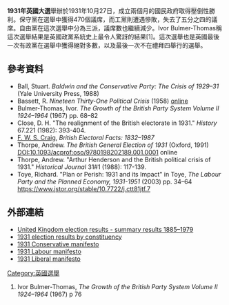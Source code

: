 **1931年英國大選**舉辦於1931年10月27日，成立兩個月的國民政府取得壓倒性勝利。保守黨在選舉中獲得470個議席，而工黨則遭遇慘敗，失去了五分之四的議席。自由黨在這次選舉中分為三派，議席數也繼續減少。Ivor
Bulmer-Thomas稱這次選舉結果是英國政黨系統史上最令人驚訝的結果\[1\]。這次選舉也是英國最後一次有政黨在選舉中獲得絕對多數，以及最後一次不在禮拜四舉行的選舉。

## 參考資料

  - Ball, Stuart. *Baldwin and the Conservative Party: The Crisis of
    1929–31* (Yale University Press, 1988)
  - Bassett, R. *Nineteen Thirty-One Political Crisis* (1958)
    [online](https://www.questia.com/library/1330055/nineteen-thirty-one-political-crisis)
  - Bulmer-Thomas, Ivor. *The Growth of the British Party System Volume
    II 1924–1964* (1967) pp. 68–82
  - Close, D. H. "The realignment of the British electorate in 1931."
    *History* 67.221 (1982): 393-404.
  - [F. W. S.
    Craig](https://zh.wikipedia.org/wiki/F._W._S._Craig "wikilink"),
    *British Electoral Facts: 1832–1987*
  - Thorpe, Andrew. *The British General Election of 1931* (Oxford,
    1991) <DOI:10.1093/acprof:oso/9780198202189.001.0001> online
  - Thorpe, Andrew. "Arthur Henderson and the British political crisis
    of 1931." *Historical Journal* 31\#1 (1988): 117-139.
  - Toye, Richard. "Plan or Perish: 1931 and its Impact" in Toye, *The
    Labour Party and the Planned Economy, 1931-1951* (2003) pp. 34–64
    <https://www.jstor.org/stable/10.7722/j.ctt81jtf.7>

## 外部連結

  - [United Kingdom election results - summary
    results 1885–1979](http://www.election.demon.co.uk/geresults.html)
  - [1931 election results by
    constituency](http://www.politicsresources.net/area/uk/ge31/ge31index.htm)
  - [1931 Conservative
    manifesto](http://www.conservativemanifesto.com/1931/1931-conservative-manifesto.shtml)
  - [1931 Labour
    manifesto](https://web.archive.org/web/20031204210418/http://www.labour-party.org.uk/manifestos/1931/1931-labour-manifesto.shtml)
  - [1931 Liberal
    manifesto](http://www.libdemmanifesto.com/1931/1931-liberal-manifesto.shtml)

[Category:英國選舉](https://zh.wikipedia.org/wiki/Category:英國選舉 "wikilink")

1.  Ivor Bulmer-Thomas, *The Growth of the British Party System Volume
    II 1924–1964* (1967) p 76